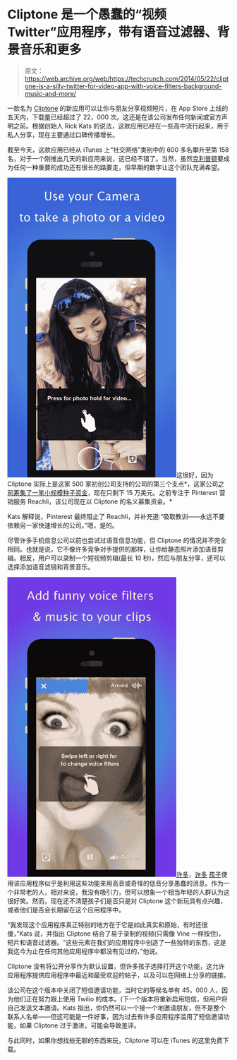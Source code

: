 # Cliptone 是一个愚蠢的“视频 Twitter”应用程序，带有语音过滤器、背景音乐和更多 

> 原文：<https://web.archive.org/web/https://techcrunch.com/2014/05/22/cliptone-is-a-silly-twitter-for-video-app-with-voice-filters-background-music-and-more/>

一款名为 [Cliptone](https://web.archive.org/web/20230130225922/https://itunes.apple.com/us/app/cliptone/id878537150?mt=8) 的新应用可以让你与朋友分享视频短片，在 App Store 上线的五天内，下载量已经超过了 22，000 次。这还是在该公司发布任何新闻或官方声明之前。根据创始人 Rick Kats 的说法，这款应用已经在一些高中流行起来，用于私人分享，现在主要通过口碑传播增长。

截至今天，这款应用已经从 iTunes 上“社交网络”类别中的 600 多名攀升至第 158 名，对于一个刚推出几天的新应用来说，这已经不错了。当然，虽然[克利普顿](https://web.archive.org/web/20230130225922/https://itunes.apple.com/us/app/cliptone/id878537150?mt=8)要成为任何一种重要的成功还有很长的路要走，但早期的数字让这个团队充满希望。

![app store - screen 3](img/fd98342d1f794709d12d30780e246d68.png)这很好，因为 Cliptone 实际上是这家 500 家初创公司支持的公司的第三个支点*，这家公司[之前筹集了一笔小规模种子资金](https://web.archive.org/web/20230130225922/https://techcrunch.com/2013/01/17/going-beyond-pinterest-500-startups-and-others-back-visual-advertising-platform-reachli/)，现在只剩下 15 万美元。之前专注于 Pinterest 营销服务 Reachli，该公司现在以 Cliptone 的名义募集资金。*

Kats 解释说，Pinterest 最终阻止了 Reachli，并补充道:“吸取教训——永远不要依赖另一家快速增长的公司。”嗯，是的。

尽管许多手机信息公司以前也尝试过语音信息功能，但 Cliptone 的情况并不完全相同。也就是说，它不像许多竞争对手提供的那样，让你给静态照片添加语音剪辑。相反，用户可以录制一个短视频剪辑(最长 10 秒)，然后与朋友分享，还可以选择添加语音滤镜和背景音乐。

![app store - screen 4](img/bf2cbf782afec53033c63485fa4f89e4.png)[许多](https://web.archive.org/web/20230130225922/http://www.cliptone.me/recent/mQy6j9My)，[许多](https://web.archive.org/web/20230130225922/http://www.cliptone.me/recent/mpmrB19My) [孩子](https://web.archive.org/web/20230130225922/http://www.cliptone.me/recent/mUvdt19My)使用该应用程序似乎是利用这些功能来用高音或奇怪的低音分享愚蠢的消息。作为一个非常老的人，相对来说，我没有吸引力，但可以想象一个相当年轻的人群认为这很好笑。然而，现在还不清楚孩子们是否只是对 Cliptone 这个新玩具有点兴趣，或者他们是否会长期留在这个应用程序中。

“我发现这个应用程序真正特别的地方在于它是如此真实和原始，有时还很傻，”Kats 说，并指出 Cliptone 结合了易于录制的视频(只需像 Vine 一样按住)，短片和语音过滤器。“这些元素在我们的应用程序中创造了一些独特的东西，这是我迄今为止在任何其他应用程序中都没有见过的，”他说。

Cliptone 没有将公开分享作为默认设置，但许多孩子选择打开这个功能，这允许应用程序提供应用程序中最近和最受欢迎的帖子，以及可以在网络上分享的链接。

该公司在这个版本中关闭了短信邀请功能，当时它的等候名单有 45，000 人，因为他们正在努力跟上使用 Twilio 的成本。(下一个版本将重新启用短信，但用户将自己发送文本邀请。Kats 指出，你仍然可以一个接一个地邀请朋友，但不是整个联系人名单——但这可能是一件好事，因为过去有许多应用程序滥用了短信邀请功能，如果 Cliptone 过于激进，可能会导致差评。

与此同时，如果你想找些无聊的东西来玩，Cliptone 可以在 iTunes 的这里免费下载。
